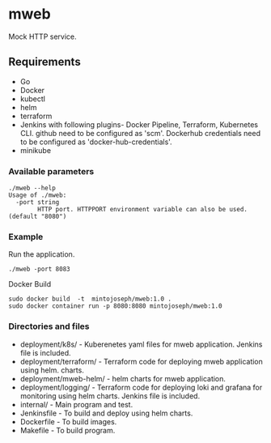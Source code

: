 # mweb

Mock HTTP service.

## Requirements

* Go
* Docker
* kubectl
* helm
* terraform
* Jenkins with following plugins- Docker Pipeline, Terraform, Kubernetes CLI. github need to be configured as 'scm'. Dockerhub credentials need to be configured as 'docker-hub-credentials'.
* minikube

### Available parameters

``` cmdline
./mweb --help
Usage of ./mweb:
  -port string
        HTTP port. HTTPPORT environment variable can also be used. (default "8080")
```

### Example

Run the application.

 ``` cmdline
 ./mweb -port 8083
```

Docker Build

``` cmdline
sudo docker build  -t  mintojoseph/mweb:1.0 .
sudo docker container run -p 8080:8080 mintojoseph/mweb:1.0
```

### Directories and files

* deployment/k8s/ - Kuberenetes yaml files for mweb application. Jenkins file is included.
* deployment/terraform/ - Terraform code for deploying mweb application using helm.
charts.
* deployment/mweb-helm/ - helm charts for mweb application.
* deployment/logging/ - Terraform code for deploying loki and grafana for monitoring using helm charts. Jenkins file is included.
* internal/ - Main program and test.
* Jenkinsfile - To build and deploy using helm charts.
* Dockerfile - To build images.
* Makefile - To build program.

